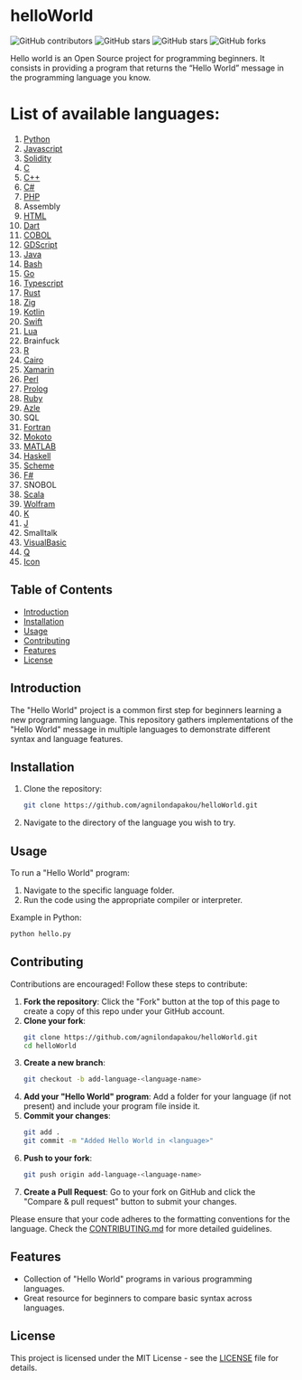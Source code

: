 # helloWorld

![GitHub contributors](https://img.shields.io/github/contributors/agnilondapakou/helloWorld)
![GitHub stars](https://img.shields.io/github/issues/agnilondapakou/helloWorld)
![GitHub stars](https://img.shields.io/github/stars/agnilondapakou/helloWorld)
![GitHub forks](https://img.shields.io/github/forks/agnilondapakou/helloWorld)

Hello world is an Open Source project for programming beginners. It consists in providing a program that returns the “Hello World” message in the programming language you know.

# List of available languages:

1. [Python](https://www.python.org/)
2. [Javascript](https://developer.mozilla.org/en-US/docs/Web/JavaScript)
3. [Solidity](https://soliditylang.org/)
4. [C](https://www.gnu.org/software/gnu-c-manual/gnu-c-manual.html)
5. [C++](https://isocpp.org/)
6. [C#](https://dotnet.microsoft.com/en-us/languages/csharp)
7. [PHP](https://www.php.net/)
8. Assembly
9. [HTML](https://html.spec.whatwg.org/)
10. [Dart](https://dart.dev/)
11. [COBOL](https://www.ibm.com/docs/en/cobol-zos)
12. [GDScript](https://docs.godotengine.org/en/stable/tutorials/scripting/gdscript/index.html)
13. [Java](https://www.oracle.com/java/)
14. [Bash](https://www.gnu.org/software/bash/)
15. [Go](https://go.dev/)
16. [Typescript](https://www.typescriptlang.org/)
17. [Rust](https://www.rust-lang.org/)
18. [Zig](https://ziglang.org/)
19. [Kotlin](https://kotlinlang.org/)
20. [Swift](https://www.swift.org/)
21. [Lua](https://www.lua.org/)
22. Brainfuck
23. [R](https://www.r-project.org/)
24. [Cairo](https://www.cairo-lang.org/)
25. [Xamarin](https://dotnet.microsoft.com/en-us/apps/xamarin)
26. [Perl](https://www.perl.org/)
27. [Prolog](https://www.swi-prolog.org/)
28. [Ruby](https://www.ruby-lang.org/en/)
29. [Azle](https://demergent-labs.github.io/azle/)
30. SQL
31. [Fortran](https://fortran-lang.org/)
32. [Mokoto](https://internetcomputer.org/docs/current/motoko/main/getting-started/motoko-introduction)
33. [MATLAB](https://www.mathworks.com/products/matlab.html)
34. [Haskell](https://www.haskell.org/)
35. [Scheme](https://www.scheme.org/)
36. [F#](https://fsharp.org/)
37. SNOBOL
38. [Scala](https://www.scala-lang.org/)
39. [Wolfram](https://www.wolfram.com/language/)
40. [K](https://kx.com/)
41. [J](https://www.jsoftware.com/#/)
42. Smalltalk
43. [VisualBasic](https://learn.microsoft.com/en-us/dotnet/visual-basic/)
44. [Q](https://code.kx.com/q/)
45. [Icon](https://www2.cs.arizona.edu/icon/)

## Table of Contents

- [Introduction](#introduction)
- [Installation](#installation)
- [Usage](#usage)
- [Contributing](#contributing)
- [Features](#features)
- [License](#license)

## Introduction

The "Hello World" project is a common first step for beginners learning a new programming language. This repository gathers implementations of the "Hello World" message in multiple languages to demonstrate different syntax and language features.

## Installation

1. Clone the repository:
   ```bash
   git clone https://github.com/agnilondapakou/helloWorld.git
   ```
2. Navigate to the directory of the language you wish to try.

## Usage

To run a "Hello World" program:

1. Navigate to the specific language folder.
2. Run the code using the appropriate compiler or interpreter.

Example in Python:

```bash
python hello.py
```

## Contributing

Contributions are encouraged! Follow these steps to contribute:

1. **Fork the repository**: Click the "Fork" button at the top of this page to create a copy of this repo under your GitHub account.
2. **Clone your fork**:
   ```bash
   git clone https://github.com/agnilondapakou/helloWorld.git
   cd helloWorld
   ```
3. **Create a new branch**:
   ```bash
   git checkout -b add-language-<language-name>
   ```
4. **Add your "Hello World" program**: Add a folder for your language (if not present) and include your program file inside it.
5. **Commit your changes**:
   ```bash
   git add .
   git commit -m "Added Hello World in <language>"
   ```
6. **Push to your fork**:
   ```bash
   git push origin add-language-<language-name>
   ```
7. **Create a Pull Request**: Go to your fork on GitHub and click the "Compare & pull request" button to submit your changes.

Please ensure that your code adheres to the formatting conventions for the language. Check the [CONTRIBUTING.md](https://github.com/agnilondapakou/helloWorld/blob/main/CONTRIBUTING.md) for more detailed guidelines.

## Features

- Collection of "Hello World" programs in various programming languages.
- Great resource for beginners to compare basic syntax across languages.

## License

This project is licensed under the MIT License - see the [LICENSE](https://github.com/agnilondapakou/helloWorld/blob/main/LICENSE) file for details.
